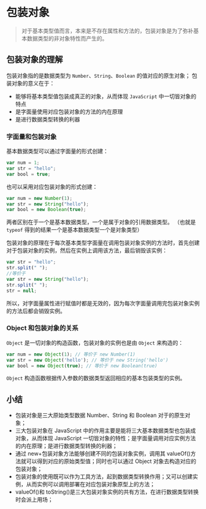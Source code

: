 # 包装对象

> 对于基本类型值而言，本来是不存在属性和方法的，包装对象是为了弥补基本数据类型的非对象特性而产生的。

## 包装对象的理解

包装对象指的是数据类型为 `Number`、`String`、`Boolean` 的值对应的原生对象；
包装对象的意义在于：

- 能够将基本类型值包装成真正的对象，从而体现 `JavaScript` 中一切皆对象的特点
- 是字面量使用对应包装对象的方法的内在原理
- 是进行数据类型转换的利器

### 字面量和包装对象

基本数据类型可以通过字面量的形式创建：

```JavaScript
var num = 1;
var str = "hello";
var bool = true;
```

也可以采用对应包装对象的形式创建：

```JavaScript
var num = new Number(1);
var str = new String("hello");
var bool = new Boolean(true);
```

两者区别在于一个是基本数据类型，一个是属于对象的引用数据类型。 （也就是 `typeof` 得到的结果一个是基本数据类型一个是对象类型）

包装对象的原理在于每次基本类型字面量在调用包装对象实例的方法时，首先创建对于包装对象的实例，然后在实例上调用该方法，最后销毁该实例：

```JavaScript
var str = "hello";
str.split(" ");
//等价于
var str = new String("hello");
str.split(" ");
str = null;
```

所以，对字面量属性进行赋值时都是无效的，因为每次字面量调用完包装对象实例的方法后都会销毁实例。

### Object 和包装对象的关系

`Object` 是一切对象的构造函数，包装对象的实例也是由 `Object` 来构造的：

```JavaScript
var num = new Object(1); // 等价于 new Number(1)
var str = new Object('hello'); // 等价于 new String('hello')
var bool = new Object(true); // 等价于 new Boolean(true)
```

`Object` 构造函数根据传入参数的数据类型返回相应的基本包装类型的实例。

## 小结

- 包装对象是三大原始类型数据 Number、String 和 Boolean 对于的原生对象；
- 三大包装对象在 JavaScript 中的作用主要是能将三大基本数据类型也包装成对象，从而体现 JavaScript 一切皆对象的特性；是字面量调用对应实例方法的内在原理；是进行数据类型转换的利器；
- 通过 new+包装对象方法能够创建不同的包装对象实例，调用其 valueOf()方法就可以得到对应的原始类型值；同时也可以通过 Object 对象去构造对应的包装对象；
- 包装对象的使用既可以作为工具方法，起到数据类型转换作用；又可以创建实例，从而实例可以调用部署在对应包装对象原型上的方法；
- valueOf()和 toString()是三大包装对象实例的共有方法，在进行数据类型转换时会派上用场；
